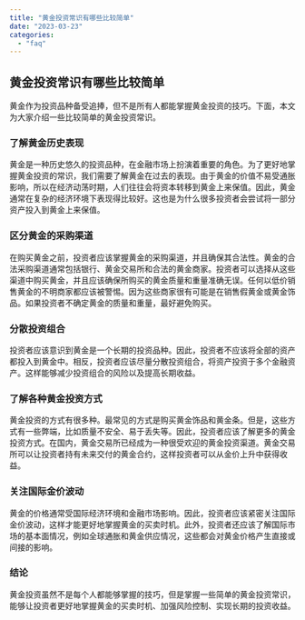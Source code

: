 ```yaml
---
title: "黄金投资常识有哪些比较简单"
date: "2023-03-23"
categories: 
  - "faq"
---
```


## 黄金投资常识有哪些比较简单

黄金作为投资品种备受追捧，但不是所有人都能掌握黄金投资的技巧。下面，本文为大家介绍一些比较简单的黄金投资常识。

### 了解黄金历史表现

黄金是一种历史悠久的投资品种，在金融市场上扮演着重要的角色。为了更好地掌握黄金投资的常识，我们需要了解黄金在过去的表现。由于黄金的价值不易受通胀影响，所以在经济动荡时期，人们往往会将资本转移到黄金上来保值。因此，黄金通常在复杂的经济环境下表现得比较好。这也是为什么很多投资者会尝试将一部分资产投入到黄金上来保值。

### 区分黄金的采购渠道

在购买黄金之前，投资者应该掌握黄金的采购渠道，并且确保其合法性。黄金的合法采购渠道通常包括银行、黄金交易所和合法的黄金商家。投资者可以选择从这些渠道中购买黄金，并且应该确保所购买的黄金质量和重量准确无误。任何以低价销售黄金的不明商家都应该被警惕。因为这些商家很有可能是在销售假黄金或黄金饰品。如果投资者不确定黄金的质量和重量，最好避免购买。

### 分散投资组合

投资者应该意识到黄金是一个长期的投资品种。因此，投资者不应该将全部的资产都投入到黄金中。相反，投资者应该尽量分散投资组合，将资产投资于多个金融资产。这样能够减少投资组合的风险以及提高长期收益。

### 了解各种黄金投资方式

黄金投资的方式有很多种。最常见的方式是购买黄金饰品和黄金条。但是，这些方式有一些弊端，比如质量不安全、易于丢失等。因此，投资者应该了解更多的黄金投资方式。在国内，黄金交易所已经成为一种很受欢迎的黄金投资渠道。黄金交易所可以让投资者持有未来交付的黄金合约，这样投资者可以从金价上升中获得收益。

### 关注国际金价波动

黄金的价格通常受国际经济环境和金融市场影响。因此，投资者应该紧密关注国际金价波动，这样才能更好地掌握黄金的买卖时机。此外，投资者还应该了解国际市场的基本面情况，例如全球通胀和黄金供应情况，这些都会对黄金价格产生直接或间接的影响。

### 结论

黄金投资虽然不是每个人都能够掌握的技巧，但是掌握一些简单的黄金投资常识，能够让投资者更好地掌握黄金的买卖时机、加强风险控制、实现长期的投资收益。
